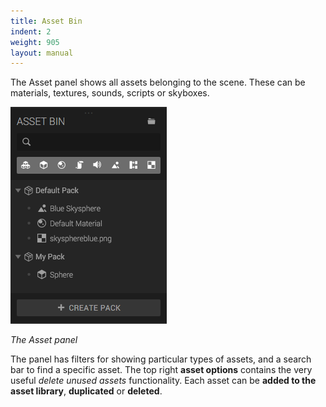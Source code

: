 ```yaml
---
title: Asset Bin
indent: 2
weight: 905
layout: manual
---
```

The Asset panel shows all assets belonging to the scene. These can be materials, textures, sounds, scripts or skyboxes.

![assets-annotated](assetbin.png)

*The Asset panel*

The panel has filters for showing particular types of assets, and a search bar to find a specific asset. The top right **asset options** contains the very useful _delete unused assets_ functionality. Each asset can be **added to the asset library**, **duplicated** or **deleted**.